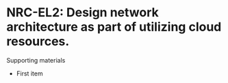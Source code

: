 # NRC-EL2:  	Design network architecture as part of utilizing cloud resources.	 

Supporting materials

* First item